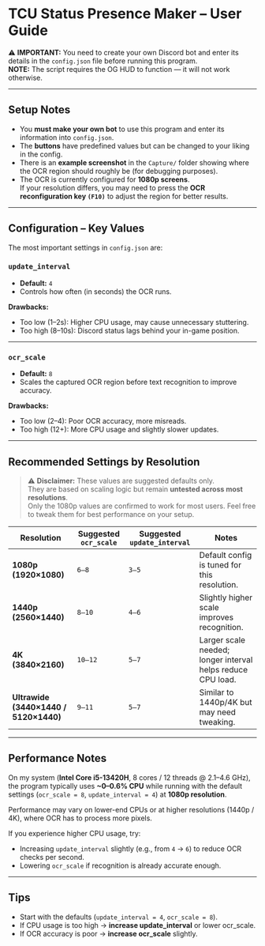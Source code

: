# TCU Status Presence Maker – User Guide

⚠️ **IMPORTANT:** You need to create your own Discord bot and enter its details in the `config.json` file before running this program.  
**NOTE:** The script requires the OG HUD to function — it will not work otherwise.

---

## Setup Notes

- You **must make your own bot** to use this program and enter its information into `config.json`.
- The **buttons** have predefined values but can be changed to your liking in the config.
- There is an **example screenshot** in the `Capture/` folder showing where the OCR region should roughly be (for debugging purposes).
- The OCR is currently configured for **1080p screens**.  
  If your resolution differs, you may need to press the **OCR reconfiguration key `(F10)`** to adjust the region for better results.

---

## Configuration – Key Values

The most important settings in `config.json` are:

### `update_interval`
- **Default:** `4`
- Controls how often (in seconds) the OCR runs.

**Drawbacks:**
- Too low (1–2s): Higher CPU usage, may cause unnecessary stuttering.
- Too high (8–10s): Discord status lags behind your in-game position.

---

### `ocr_scale`
- **Default:** `8`
- Scales the captured OCR region before text recognition to improve accuracy.

**Drawbacks:**
- Too low (2–4): Poor OCR accuracy, more misreads.
- Too high (12+): More CPU usage and slightly slower updates.

---

## Recommended Settings by Resolution  

> ⚠️ **Disclaimer:** These values are suggested defaults only.  
> They are based on scaling logic but remain **untested across most resolutions**.  
> Only the 1080p values are confirmed to work for most users. Feel free to tweak them for best performance on your setup.  

| Resolution      | Suggested `ocr_scale` | Suggested `update_interval` | Notes |
|-----------------|------------------------|-----------------------------|-------|
| **1080p (1920×1080)** | `6–8`  | `3–5` | Default config is tuned for this resolution. |
| **1440p (2560×1440)** | `8–10` | `4–6` | Slightly higher scale improves recognition. |
| **4K (3840×2160)**   | `10–12` | `5–7` | Larger scale needed; longer interval helps reduce CPU load. |
| **Ultrawide (3440×1440 / 5120×1440)** | `9–11` | `5–7` | Similar to 1440p/4K but may need tweaking. |

---

## Performance Notes

On my system (**Intel Core i5-13420H**, 8 cores / 12 threads @ 2.1–4.6 GHz), the program typically uses **~0–0.6% CPU** while running with the default settings (`ocr_scale = 8`, `update_interval = 4`) at **1080p resolution**.  

Performance may vary on lower-end CPUs or at higher resolutions (1440p / 4K), where OCR has to process more pixels.

If you experience higher CPU usage, try:  
- Increasing `update_interval` slightly (e.g., from `4` → `6`) to reduce OCR checks per second.  
- Lowering `ocr_scale` if recognition is already accurate enough.

---

## Tips
- Start with the defaults (`update_interval = 4`, `ocr_scale = 8`).
- If CPU usage is too high → **increase update_interval** or lower ocr_scale.  
- If OCR accuracy is poor → **increase ocr_scale** slightly.  

